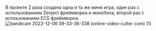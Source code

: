 В проекте 2 раза создана одна и та же мини игра, один раз с использованием Zenject фреймворка и монобеха, второй раз с испоьзованием ECS фреймворка. 
![bandicam 2022-12-06 09-33-36-338 (online-video-cutter com) (1)](https://user-images.githubusercontent.com/78159702/205839077-228005e1-76c0-479a-9b92-cea436c22c6f.gif)
